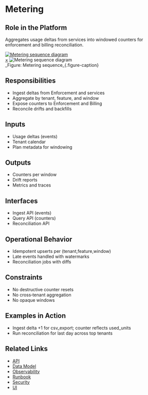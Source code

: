# Metering

## Role in the Platform
Aggregates usage deltas from services into windowed counters for enforcement and billing reconciliation.

<a href="#fig-metering-sequence" class="image-link">
  <img src="/assets/diagrams/runtime/metering-sequence.svg" alt="Metering sequence diagram">
</a>
<div id="fig-metering-sequence" class="image-modal">
  <a href="#" class="close-btn">&times;</a>
  <img src="/assets/diagrams/runtime/metering-sequence.svg" alt="Metering sequence diagram">
</div>
_Figure: Metering sequence_{.figure-caption}

## Responsibilities
- Ingest deltas from Enforcement and services
- Aggregate by tenant, feature, and window
- Expose counters to Enforcement and Billing
- Reconcile drifts and backfills

## Inputs
- Usage deltas (events)
- Tenant calendar
- Plan metadata for windowing

## Outputs
- Counters per window
- Drift reports
- Metrics and traces

## Interfaces
- Ingest API (events)
- Query API (counters)
- Reconciliation API

## Operational Behavior
- Idempotent upserts per (tenant,feature,window)
- Late events handled with watermarks
- Reconciliation jobs with diffs

## Constraints
- No destructive counter resets
- No cross‑tenant aggregation
- No opaque windows

## Examples in Action
- Ingest delta +1 for csv_export; counter reflects used_units
- Run reconciliation for last day across top tenants

## Related Links
- [API](api.md)
- [Data Model](data-model.md)
- [Observability](observability.md)
- [Runbook](runbook.md)
- [Security](security.md)
- [UI](ui.md)
